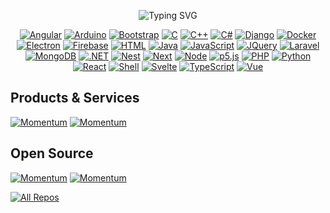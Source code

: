 <div align="center">
  
  ![Typing SVG](https://readme-typing-svg.herokuapp.com?font=Monospace&size=36&duration=3000&pause=3000&color=00FF00&center=true&vCenter=true&random=false&width=600&height=150&lines=Zakary+Timson;DevOps+%26+Software+Engineer;https%3A%2F%2Fzakscode.com)

  <div>
    
[![Angular](https://img.shields.io/badge/Angular-DD0031?style=for-the-badge&logo=angular)](https://angular.io/)
[![Arduino](https://img.shields.io/badge/Arduino-00878F?style=for-the-badge&logo=arduino&logoColor=white)](https://www.arduino.cc/)
[![Bootstrap](https://img.shields.io/badge/Bootstrap-563D7C?style=for-the-badge&logo=bootstrap&logoColor=white)](https://getbootstrap.com)
[![C](https://img.shields.io/badge/C-A8B9CC?style=for-the-badge&logo=c&logoColor=ffffff)](https://en.cppreference.com/w/c/language)
[![C++](https://img.shields.io/badge/C%2B%2B-00599C?style=for-the-badge&logo=cplusplus)](https://cplusplus.com/)
[![C#](https://img.shields.io/badge/C%23-239120?style=for-the-badge&logo=csharp)](https://dotnet.microsoft.com/)
[![Django](https://img.shields.io/badge/django-0C4B33?style=for-the-badge&logo=django)](https://www.djangoproject.com/)
[![Docker](https://img.shields.io/badge/Docker-384d54?style=for-the-badge&logo=docker)](https://docker.com/)
[![Electron](https://img.shields.io/badge/Electron-47848F?style=for-the-badge&logo=electron&logoColor=white)](https://www.electronjs.org/)
[![Firebase](https://img.shields.io/badge/Firebase-FFFFFF?style=for-the-badge&logo=firebase)](https://firebase.google.com/)
[![HTML](https://img.shields.io/badge/HTML-FFFFFF?style=for-the-badge&logo=html5)](https://developer.mozilla.org/en-US/docs/Glossary/HTML)
[![Java](https://img.shields.io/badge/Java-5382A1?style=for-the-badge&logo=coffeescript&logoColor=F8981D)](https://java.com/)
[![JavaScript](https://img.shields.io/badge/JavaScript-000000?style=for-the-badge&logo=javascript)](https://javascript.com/)
[![JQuery](https://img.shields.io/badge/jQuery-0769AD?style=for-the-badge&logo=jquery)](https://jquery.com )
[![Laravel](https://img.shields.io/badge/Laravel-6C6C6C?style=for-the-badge&logo=laravel)](https://laravel.com)
[![MongoDB](https://img.shields.io/badge/mongodb-000000?style=for-the-badge&logo=mongodb)](https://www.mongodb.com/)
[![.NET](https://img.shields.io/badge/.NET-512BD4?style=for-the-badge&logo=dotnet)](https://dotnet.microsoft.com/)
[![Nest](https://img.shields.io/badge/nestjs-E0234E?style=for-the-badge&logo=nestjs)](https://nestjs.com/)
[![Next](https://img.shields.io/badge/next.js-000000?style=for-the-badge&logo=nextdotjs)](https://nextjs.org/)
[![Node](https://img.shields.io/badge/Node.js-000000?style=for-the-badge&logo=nodedotjs)](https://nodejs.org/)
[![p5.js](https://img.shields.io/badge/p5.js-ed225d?style=for-the-badge&logo=p5dotjs&logoColor=white)](https://p5js.org/)
[![PHP](https://img.shields.io/badge/PHP-474A8A?style=for-the-badge&logo=php&logoColor=white)](https://www.php.net/)
[![Python](https://img.shields.io/badge/Python-FFD43B?style=for-the-badge&logo=python)](https://www.python.org/)
[![React](https://img.shields.io/badge/React-20232A?style=for-the-badge&logo=react)](https://reactjs.org/)
[![Shell](https://img.shields.io/badge/Shell-000000?style=for-the-badge&logo=windowsterminal&logoColor=00ff00)](https://en.wikipedia.org/wiki/Shell_script)
[![Svelte](https://img.shields.io/badge/Svelte-4A4A55?style=for-the-badge&logo=svelte)](https://svelte.dev/)
[![TypeScript](https://img.shields.io/badge/TypeScript-3178C6?style=for-the-badge&logo=typescript&logoColor=white)](https://typescriptlang.org/)
[![Vue](https://img.shields.io/badge/Vue.js-35495E?style=for-the-badge&logo=vuedotjs)](https://vuejs.org/)

  </div>
</div>

## Products & Services
[![Momentum](https://github-readme-stats.vercel.app/api/pin/?username=ztimson&repo=momentum&border_color=00aa00&bg_color=0D1117&title_color=00ff00&text_color=8B949E&icon_color=00ff00)](https://github.com/ztimson/momentum)
[![Momentum](https://github-readme-stats.vercel.app/api/pin/?username=ztimson&repo=momentum&border_color=00aa00&bg_color=0D1117&title_color=00ff00&text_color=8B949E&icon_color=00ff00)](https://github.com/ztimson/momentum)

## Open Source
[![Momentum](https://github-readme-stats.vercel.app/api/pin/?username=ztimson&repo=momentum&border_color=00aa00&bg_color=0D1117&title_color=00ff00&text_color=8B949E&icon_color=00ff00)](https://github.com/ztimson/momentum)
[![Momentum](https://github-readme-stats.vercel.app/api/pin/?username=ztimson&repo=momentum&border_color=00aa00&bg_color=0D1117&title_color=00ff00&text_color=8B949E&icon_color=00ff00)](https://github.com/ztimson/momentum)

[![All Repos](https://img.shields.io/badge/All%20Repos-2962FF?style=for-the-badge&logo=koding&logoColor=white)](https://git.zakscode.com)
